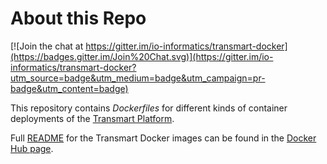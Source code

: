 About this Repo
================

[![Join the chat at https://gitter.im/io-informatics/transmart-docker](https://badges.gitter.im/Join%20Chat.svg)](https://gitter.im/io-informatics/transmart-docker?utm_source=badge&utm_medium=badge&utm_campaign=pr-badge&utm_content=badge)

This repository contains *Dockerfiles* for different kinds of container deployments of the [Transmart Platform](1).

Full [README](2) for the Transmart Docker images can be found in the [Docker Hub page](2).

[1]: http://transmartfoundation.org
[2]: https://registry.hub.docker.com/u/ioinformatics/transmart/
